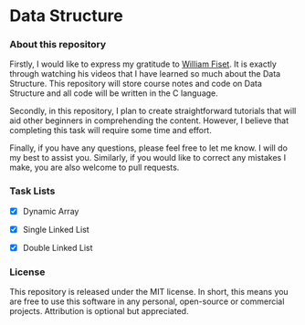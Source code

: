 # Data Structure

### About this repository

Firstly, I would like to express my gratitude to [William Fiset](https://www.youtube.com/watch?v=RBSGKlAvoiM&t=5493s). It is exactly through watching his videos that I have learned so much about the Data Structure. This repository will store course notes and code on Data Structure and all code will be written in the C language.

Secondly, in this repository, I plan to create straightforward tutorials that will aid other beginners in comprehending the content. However, I believe that completing this task will require some time and effort.

Finally, if you have any questions, please feel free to let me know. I will do my best to assist you. Similarly, if you would like to correct any mistakes I make, you are also welcome to pull requests.

### Task Lists

- [x] Dynamic Array
- [x] Single Linked List
- [x] Double Linked List


### License

This repository is released under the MIT license. In short, this means you are free to use this software in any personal, open-source or commercial projects. Attribution is optional but appreciated.

